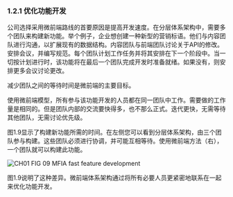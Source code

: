 ### 1.2.1 优化功能开发

公司选择采用微前端路线的首要原因是提高开发速度。在分层体系架构中，需要多个团队来构建新功能。举个例子，企业想创建一种新型的营销标语。他们与内容团队进行沟通，以扩展现有的数据结构。内容团队与前端团队讨论关于API的修改。安排会议，并编写规范。每个团队计划工作任务并将其安排在下一个阶段中。当一切按计划进行时，该功能将在最后一个团队完成开发时准备就绪。如果没有，则安排更多会议讨论更改。

减少团队之间的等待时间是微前端的主要目标。

使用微前端模型，所有参与该功能开发的人员都在同一团队中工作。需要做的工作量是相同的。但是团队内部的交流要快得多，也不那么正式。迭代更快，无需等待其他团队，无需讨论优先级。

图1.9显示了构建新功能所需的时间。在左侧您可以看到分层体系架构，由三个团队参与构建。这些团队必须进行协调，并可能互相等待。使用微前端方法（右），一个团队就可以构建此功能。

![CH01 FIG 09 MFIA fast feature development](https://dpzbhybb2pdcj.cloudfront.net/geers/v-4/Figures/CH01_FIG_09_MFIA_fast_feature_development.png)

图1.9说明了这种差异。微前端体系架构通过将所有必要人员更紧密地联系在一起来优化功能开发。